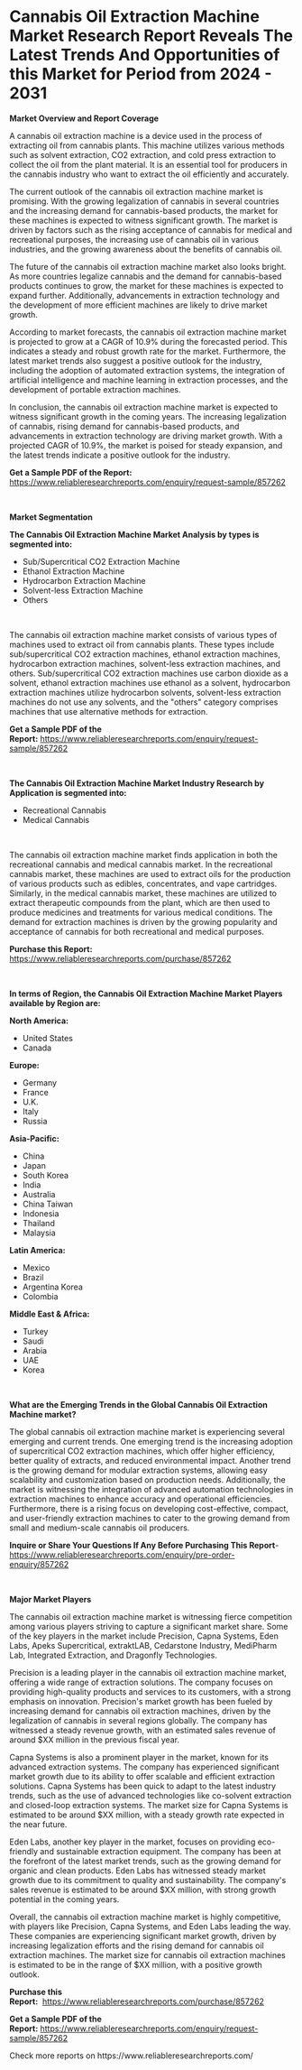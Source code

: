 <p><h1>Cannabis Oil Extraction Machine Market Research Report Reveals The Latest Trends And Opportunities of this Market for Period from 2024 - 2031</h1></p><p><strong>Market Overview and Report Coverage</strong></p>
<p><p>A cannabis oil extraction machine is a device used in the process of extracting oil from cannabis plants. This machine utilizes various methods such as solvent extraction, CO2 extraction, and cold press extraction to collect the oil from the plant material. It is an essential tool for producers in the cannabis industry who want to extract the oil efficiently and accurately.</p><p>The current outlook of the cannabis oil extraction machine market is promising. With the growing legalization of cannabis in several countries and the increasing demand for cannabis-based products, the market for these machines is expected to witness significant growth. The market is driven by factors such as the rising acceptance of cannabis for medical and recreational purposes, the increasing use of cannabis oil in various industries, and the growing awareness about the benefits of cannabis oil.</p><p>The future of the cannabis oil extraction machine market also looks bright. As more countries legalize cannabis and the demand for cannabis-based products continues to grow, the market for these machines is expected to expand further. Additionally, advancements in extraction technology and the development of more efficient machines are likely to drive market growth.</p><p>According to market forecasts, the cannabis oil extraction machine market is projected to grow at a CAGR of 10.9% during the forecasted period. This indicates a steady and robust growth rate for the market. Furthermore, the latest market trends also suggest a positive outlook for the industry, including the adoption of automated extraction systems, the integration of artificial intelligence and machine learning in extraction processes, and the development of portable extraction machines.</p><p>In conclusion, the cannabis oil extraction machine market is expected to witness significant growth in the coming years. The increasing legalization of cannabis, rising demand for cannabis-based products, and advancements in extraction technology are driving market growth. With a projected CAGR of 10.9%, the market is poised for steady expansion, and the latest trends indicate a positive outlook for the industry.</p></p>
<p><strong>Get a Sample PDF of the Report:</strong> <a href="https://www.reliableresearchreports.com/enquiry/request-sample/857262">https://www.reliableresearchreports.com/enquiry/request-sample/857262</a></p>
<p>&nbsp;</p>
<p><strong>Market Segmentation</strong></p>
<p><strong>The Cannabis Oil Extraction Machine Market Analysis by types is segmented into:</strong></p>
<p><ul><li>Sub/Supercritical CO2 Extraction Machine</li><li>Ethanol Extraction Machine</li><li>Hydrocarbon Extraction Machine</li><li>Solvent-less Extraction Machine</li><li>Others</li></ul></p>
<p>&nbsp;</p>
<p><p>The cannabis oil extraction machine market consists of various types of machines used to extract oil from cannabis plants. These types include sub/supercritical CO2 extraction machines, ethanol extraction machines, hydrocarbon extraction machines, solvent-less extraction machines, and others. Sub/supercritical CO2 extraction machines use carbon dioxide as a solvent, ethanol extraction machines use ethanol as a solvent, hydrocarbon extraction machines utilize hydrocarbon solvents, solvent-less extraction machines do not use any solvents, and the "others" category comprises machines that use alternative methods for extraction.</p></p>
<p><strong>Get a Sample PDF of the Report:</strong>&nbsp;<a href="https://www.reliableresearchreports.com/enquiry/request-sample/857262">https://www.reliableresearchreports.com/enquiry/request-sample/857262</a></p>
<p>&nbsp;</p>
<p><strong>The Cannabis Oil Extraction Machine Market Industry Research by Application is segmented into:</strong></p>
<p><ul><li>Recreational Cannabis</li><li>Medical Cannabis</li></ul></p>
<p>&nbsp;</p>
<p><p>The cannabis oil extraction machine market finds application in both the recreational cannabis and medical cannabis market. In the recreational cannabis market, these machines are used to extract oils for the production of various products such as edibles, concentrates, and vape cartridges. Similarly, in the medical cannabis market, these machines are utilized to extract therapeutic compounds from the plant, which are then used to produce medicines and treatments for various medical conditions. The demand for extraction machines is driven by the growing popularity and acceptance of cannabis for both recreational and medical purposes.</p></p>
<p><strong>Purchase this Report:</strong>&nbsp; <a href="https://www.reliableresearchreports.com/purchase/857262">https://www.reliableresearchreports.com/purchase/857262</a></p>
<p>&nbsp;</p>
<p><strong>In terms of Region, the Cannabis Oil Extraction Machine Market Players available by Region are:</strong></p>
<p>
    <p> <strong> North America: </strong>
        <ul>
            <li>United States</li>
            <li>Canada</li>
        </ul>
        </p> 
    <p> <strong> Europe: </strong>
        <ul>
            <li>Germany</li>
            <li>France</li>
            <li>U.K.</li>
            <li>Italy</li>
            <li>Russia</li>
        </ul>
        </p> 
    <p> <strong> Asia-Pacific: </strong>
        <ul>
            <li>China</li>
            <li>Japan</li>
            <li>South Korea</li>
            <li>India</li>
            <li>Australia</li>
            <li>China Taiwan</li>
            <li>Indonesia</li>
            <li>Thailand</li>
            <li>Malaysia</li>
        </ul>
        </p> 
    <p> <strong> Latin America: </strong>
        <ul>
            <li>Mexico</li>
            <li>Brazil</li>
            <li>Argentina Korea</li>
            <li>Colombia</li>
        </ul>
        </p> 
    <p> <strong> Middle East & Africa: </strong>
        <ul>
            <li>Turkey</li>
            <li>Saudi</li>
            <li>Arabia</li>
            <li>UAE</li>
            <li>Korea</li>
        </ul>
    </p>
    </p>
<p>&nbsp;</p>
<p><strong>What are the Emerging Trends in the Global Cannabis Oil Extraction Machine market?</strong></p>
<p><p>The global cannabis oil extraction machine market is experiencing several emerging and current trends. One emerging trend is the increasing adoption of supercritical CO2 extraction machines, which offer higher efficiency, better quality of extracts, and reduced environmental impact. Another trend is the growing demand for modular extraction systems, allowing easy scalability and customization based on production needs. Additionally, the market is witnessing the integration of advanced automation technologies in extraction machines to enhance accuracy and operational efficiencies. Furthermore, there is a rising focus on developing cost-effective, compact, and user-friendly extraction machines to cater to the growing demand from small and medium-scale cannabis oil producers.</p></p>
<p><strong>Inquire or Share Your Questions If Any Before Purchasing This Report</strong>- <a href="https://www.reliableresearchreports.com/enquiry/pre-order-enquiry/857262">https://www.reliableresearchreports.com/enquiry/pre-order-enquiry/857262</a></p>
<p>&nbsp;</p>
<p><strong>Major Market Players</strong></p>
<p><p>The cannabis oil extraction machine market is witnessing fierce competition among various players striving to capture a significant market share. Some of the key players in the market include Precision, Capna Systems, Eden Labs, Apeks Supercritical, extraktLAB, Cedarstone Industry, MediPharm Lab, Integrated Extraction, and Dragonfly Technologies.</p><p>Precision is a leading player in the cannabis oil extraction machine market, offering a wide range of extraction solutions. The company focuses on providing high-quality products and services to its customers, with a strong emphasis on innovation. Precision's market growth has been fueled by increasing demand for cannabis oil extraction machines, driven by the legalization of cannabis in several regions globally. The company has witnessed a steady revenue growth, with an estimated sales revenue of around $XX million in the previous fiscal year.</p><p>Capna Systems is also a prominent player in the market, known for its advanced extraction systems. The company has experienced significant market growth due to its ability to offer scalable and efficient extraction solutions. Capna Systems has been quick to adapt to the latest industry trends, such as the use of advanced technologies like co-solvent extraction and closed-loop extraction systems. The market size for Capna Systems is estimated to be around $XX million, with a steady growth rate expected in the near future.</p><p>Eden Labs, another key player in the market, focuses on providing eco-friendly and sustainable extraction equipment. The company has been at the forefront of the latest market trends, such as the growing demand for organic and clean products. Eden Labs has witnessed steady market growth due to its commitment to quality and sustainability. The company's sales revenue is estimated to be around $XX million, with strong growth potential in the coming years.</p><p>Overall, the cannabis oil extraction machine market is highly competitive, with players like Precision, Capna Systems, and Eden Labs leading the way. These companies are experiencing significant market growth, driven by increasing legalization efforts and the rising demand for cannabis oil extraction machines. The market size for cannabis oil extraction machines is estimated to be in the range of $XX million, with a positive growth outlook.</p></p>
<p><strong>Purchase this Report:</strong>&nbsp;&nbsp;<a href="https://www.reliableresearchreports.com/purchase/857262">https://www.reliableresearchreports.com/purchase/857262</a></p>
<p></p>
<p><strong>Get a Sample PDF of the Report:</strong>&nbsp;<a href="https://www.reliableresearchreports.com/enquiry/request-sample/857262">https://www.reliableresearchreports.com/enquiry/request-sample/857262</a></p>
<p>Check more reports on https://www.reliableresearchreports.com/</p>